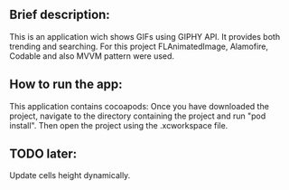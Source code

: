 ## **Brief description:**

This is an application wich shows GIFs using GIPHY API.
It provides both trending and searching.
For this project FLAnimatedImage, Alamofire, Codable and also MVVM pattern were used.

## **How to run the app:**

This application contains cocoapods: Once you have downloaded the project, navigate to the directory containing the project and run "pod install". Then open the project using the .xcworkspace file.

## **TODO later:**

Update cells height dynamically.
